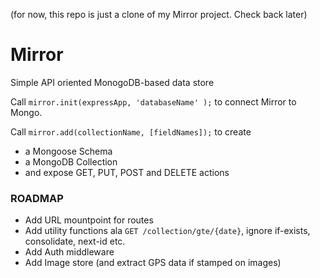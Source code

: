 (for now, this repo is just a clone of my Mirror project. Check back later)



# Mirror

Simple API oriented MonogoDB-based data store


Call `mirror.init(expressApp, 'databaseName' );` to connect Mirror to Mongo. 

Call `mirror.add(collectionName, [fieldNames]);` to create 

- a Mongoose Schema  
- a MongoDB Collection
- and expose GET, PUT, POST and DELETE actions 


### ROADMAP

- Add URL mountpoint for routes
- Add utility functions ala `GET /collection/gte/{date}`, ignore if-exists, consolidate, next-id etc.
- Add Auth middleware
- Add Image store (and extract GPS data if stamped on images)

